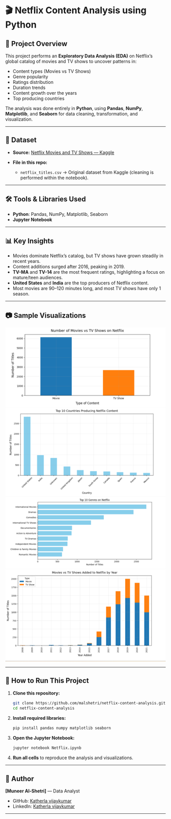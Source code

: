 # 🎬 Netflix Content Analysis using Python

## 📌 Project Overview

This project performs an **Exploratory Data Analysis (EDA)** on Netflix’s global catalog of movies and TV shows to uncover patterns in:

* Content types (Movies vs TV Shows)
* Genre popularity
* Ratings distribution
* Duration trends
* Content growth over the years
* Top producing countries

The analysis was done entirely in **Python**, using **Pandas**, **NumPy**, **Matplotlib**, and **Seaborn** for data cleaning, transformation, and visualization.

---

## 📂 Dataset

* **Source:** [Netflix Movies and TV Shows — Kaggle](https://www.kaggle.com/datasets/shivamb/netflix-shows)
* **File in this repo:**

  * `netflix_titles.csv` → Original dataset from Kaggle (cleaning is performed within the notebook).

---

## 🛠 Tools & Libraries Used

* **Python**: Pandas, NumPy, Matplotlib, Seaborn
* **Jupyter Notebook**

---

## 📊 Key Insights

* Movies dominate Netflix’s catalog, but TV shows have grown steadily in recent years.
* Content additions surged after 2016, peaking in 2019.
* **TV-MA** and **TV-14** are the most frequent ratings, highlighting a focus on mature/teen audiences.
* **United States** and **India** are the top producers of Netflix content.
* Most movies are 90–120 minutes long, and most TV shows have only 1 season.

---

## 📷 Sample Visualizations

![Movies vs TV Shows](movies-vs-tvshows.png)
![Top 10 Countries](top10-countries.png)
![Top 10 Genres](top10-genres.png)
![Growth Over Years](growth_over_years.png)

---

## 🚀 How to Run This Project

1. **Clone this repository:**

   ```bash
   git clone https://github.com/malshetri/netflix-content-analysis.git
   cd netflix-content-analysis
   ```
2. **Install required libraries:**

   ```bash
   pip install pandas numpy matplotlib seaborn
   ```
3. **Open the Jupyter Notebook:**

   ```bash
   jupyter notebook Netflix.ipynb
   ```
4. **Run all cells** to reproduce the analysis and visualizations.

---

## 📌 Author

**\[Muneer Al-Shetri]** — Data Analyst

* GitHub: [Katherla vijaykumar](https://github.com/vijaykumarkatherla)
* LinkedIn: [Katherla vijaykumar](https://www.linkedin.com/in/katherla-vijay-kumar-566b76265/)

---

